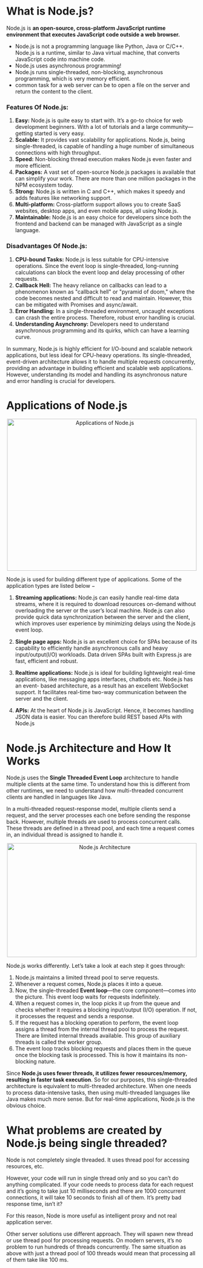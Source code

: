 # What is Node.js?

Node.js is <b>an open-source, cross-platform JavaScript runtime environment that executes JavaScript code outside a web browser.</b>

- Node.js is not a programming language like Python, Java or C/C++. Node.js is a runtime, similar to Java virtual machine, that converts JavaScript code into machine code.
- Node.js uses asynchronous programming!
- Node.js runs single-threaded, non-blocking, asynchronous programming, which is very memory efficient.
- common task for a web server can be to open a file on the server and return the content to the client.
 
<h3>Features Of Node.js:</h3>   

1. <b>Easy:</b> Node.js is quite easy to start with. It’s a go-to choice for web development beginners. With a lot of tutorials and a large community—getting started is very easy.
2. <b>Scalable:</b> It provides vast scalability for applications. Node.js, being single-threaded, is capable of handling a huge number of simultaneous connections with high throughput.
3. <b>Speed:</b> Non-blocking thread execution makes Node.js even faster and more efficient.
4. <b>Packages:</b> A vast set of open-source Node.js packages is available that can simplify your work. There are more than one million packages in the NPM ecosystem today.
5. <b>Strong:</b> Node.js is written in C and C++, which makes it speedy and adds features like networking support.
6. <b>Multi-platform:</b> Cross-platform support allows you to create SaaS websites, desktop apps, and even mobile apps, all using Node.js.
7. <b>Maintainable:</b> Node.js is an easy choice for developers since both the frontend and backend can be managed with JavaScript as a single language.

<h3>Disadvantages Of Node.js:</h3>

1. <b>CPU-bound Tasks:</b> Node.js is less suitable for CPU-intensive operations. Since the event loop is single-threaded, long-running calculations can block the event loop and delay processing of other requests.
2. <b>Callback Hell:</b> The heavy reliance on callbacks can lead to a phenomenon known as "callback hell" or "pyramid of doom," where the code becomes nested and difficult to read and maintain. However, this can be mitigated with Promises and async/await.
3. <b>Error Handling:</b> In a single-threaded environment, uncaught exceptions can crash the entire process. Therefore, robust error handling is crucial.
4. <b>Understanding Asynchrony:</b> Developers need to understand asynchronous programming and its quirks, which can have a learning curve.

In summary, Node.js is highly efficient for I/O-bound and scalable network applications, but less ideal for CPU-heavy operations. Its single-threaded, event-driven architecture allows it to handle multiple requests concurrently, providing an advantage in building efficient and scalable web applications. However, understanding its model and handling its asynchronous nature and error handling is crucial for developers.

# Applications of Node.js

<p align="center">
  <img src="https://github.com/omar-gamel/nodejs-article/blob/main/nodejs-applications.png" alt="Applications of Node.js" width="500" height="400">
</p>

Node.js is used for building different type of applications. Some of the application types are listed below −

1. <b>Streaming applications:</b> Node.js can easily handle real-time data streams, where it is required to download resources on-demand without overloading the server or the user’s local machine. Node.js can also provide quick data synchronization between the server and the client, which improves user experience by minimizing delays using the Node.js event loop.

2. <b>Single page apps:</b> Node.js is an excellent choice for SPAs because of its capability to efficiently handle asynchronous calls and heavy input/output(I/O) workloads. Data driven SPAs built with Express.js are fast, efficient and robust.

3. <b>Realtime applications:</b> Node.js is ideal for building lightweight real-time applications, like messaging apps interfaces, chatbots etc. Node.js has an event- based architecture, as a result has an excellent WebSocket support. It facilitates real-time two-way communication between the server and the client.

4. <b>APIs:</b> At the heart of Node.js is JavaScript. Hence, it becomes handling JSON data is easier. You can therefore build REST based APIs with Node.js
   
# Node.js Architecture and How It Works

Node.js uses the <b>Single Threaded Event Loop</b> architecture to handle multiple clients at the same time. To understand how this is different from other runtimes, we need to understand how multi-threaded concurrent clients are handled in languages like Java.

In a multi-threaded request-response model, multiple clients send a request, and the server processes each one before sending the response back. However, multiple threads are used to process concurrent calls. These threads are defined in a thread pool, and each time a request comes in, an individual thread is assigned to handle it.

<p align="center">
  <img src="https://github.com/omar-gamel/nodejs-article/blob/main/nodejs-architectures.png" alt="Node.js Architecture" width="500" height="300">
</p>

Node.js works differently. Let’s take a look at each step it goes through:

1. Node.js maintains a limited thread pool to serve requests.
2. Whenever a request comes, Node.js places it into a queue.
3. Now, the single-threaded <b>Event loop</b>—the core component—comes into the picture. This event loop waits for requests indefinitely.
4. When a request comes in, the loop picks it up from the queue and checks whether it requires a blocking input/output (I/O) operation. If not, it processes the request and sends a response.
5. If the request has a blocking operation to perform, the event loop assigns a thread from the internal thread pool to process the request. There are limited internal threads available. This group of auxiliary threads is called the worker group.
6. The event loop tracks blocking requests and places them in the queue once the blocking task is processed. This is how it maintains its non-blocking nature.
   
Since <b>Node.js uses fewer threads, it utilizes fewer resources/memory, resulting in faster task execution</b>. So for our purposes, this single-threaded architecture is equivalent to multi-threaded architecture. When one needs to process data-intensive tasks, then using multi-threaded languages like Java makes much more sense. But for real-time applications, Node.js is the obvious choice.

# What problems are created by Node.js being single threaded?

Node is not completely single threaded. It uses thread pool for accessing resources, etc.

However, your code will run in single thread only and so you can’t do anything complicated. If your code needs to process data for each request and it’s going to take just 10 milliseconds and there are 1000 concurrent connections, it will take 10 seconds to finish all of them. It’s pretty bad response time, isn’t it?

For this reason, Node is more useful as intelligent proxy and not real application server.

Other server solutions use different approach. They will spawn new thread or use thread pool for processing requests. On modern servers, it’s no problem to run hundreds of threads concurrently. The same situation as above with just a thread pool of 100 threads would mean that processing all of them take like 100 ms.
